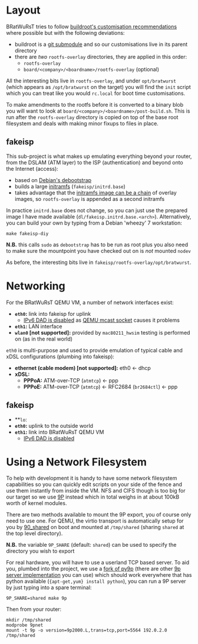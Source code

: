 # Layout

BRatWuRsT tries to follow [buildroot's customisation recommendations](http://buildroot.uclibc.org/downloads/manual/manual.html#customize) where possible but with the following deviations:

 * buildroot is a [git submodule](http://git-scm.com/docs/git-submodule) and so our customisations live in its parent directory
 * there are *two* `rootfs-overlay` directories, they are applied in this order:
     - `rootfs-overlay`
     - `board/<company>/<boardname>/rootfs-overlay` (optional)

All the interesting bits live in `rootfs-overlay`, and under `opt/bratwurst` (which appears as `/opt/bratwurst` on the target) you will find the `init` script which you can treat like you would `rc.local` for boot time customisations.

To make amendments to the rootfs before it is converted to a binary blob you will want to look at `board/<company>/<boardname>/post-build.sh`.  This is run after the `rootfs-overlay` directory is copied on top of the base root filesystem and deals with making minor fixups to files in place.

## fakeisp

This sub-project is what makes up emulating everything beyond your router, from the DSLAM (ATM layer) to the ISP (authentication) and beyond onto the Internet (access):

 * based on [Debian's debootstrap](https://wiki.debian.org/Debootstrap)
 * builds a large [initramfs](https://www.kernel.org/doc/Documentation/filesystems/ramfs-rootfs-initramfs.txt) (`fakeisp/initrd.base`)
 * takes advantage that the [initramfs image can be a chain](https://www.kernel.org/doc/Documentation/early-userspace/buffer-format.txt) of overlay images, so `rootfs-overlay` is appended as a second initramfs

In practice `initrd.base` does not change, so you can just use the prepared image I have made available (`dl/fakeisp.initrd.base.<arch>`).  Alternatively, you can build your own by typing from a Debian 'wheezy' 7 workstation:

    make fakeisp-diy

**N.B.** this calls `sudo` as `debootstrap` has to be run as root plus you also need to make sure the mountpoint you have checked out on is *not* mounted `nodev`

As before, the interesting bits live in `fakeisp/rootfs-overlay/opt/bratwurst`.

# Networking

For the BRatWuRsT QEMU VM, a number of network interfaces exist:

 * **`eth0`:** link into fakeisp for uplink
     * [IPv6 DAD is disabled](board/qemu/mipsel/rootfs-overlay/opt/bratwurst/rc.d/20_ptp_no_v6_dad) as [QEMU mcast socket](http://lists.nongnu.org/archive/html/qemu-devel/2013-03/msg05497.html) causes it problems
 * **`eth1`:** LAN interface
 * **`wlan0` [not supported]:** provided by `mac80211_hwsim` testing is performed on (as in the real world)

`eth0` is multi-purpose and used to provide emulation of typical cable and xDSL configurations (plumbing into fakeisp):

 * **ethernet (cable modem) [not supported]:** eth0 <- dhcp
 * **xDSL:**
     * **PPPoA:** ATM-over-TCP (`atmtcp`) <- ppp
     * **PPPoE:** ATM-over-TCP (`atmtcp`) <- RFC2684 (`br2684ctl`) <- ppp

## fakeisp

 * **`lo`:
 * **`eth0`:** uplink to the outside world
 * **`eth1`:** link into BRatWuRsT QEMU VM
     * [IPv6 DAD is disabled](fakeisp/rootfs-overlay/etc/sysctl.d/ptp_no_v6_dad.conf)

# Using a Network Filesystem

To help with development it is handy to have some network filesystem capabilities so you can quickly edit scripts on your side of the fence and use them instantly from inside the VM.  NFS and CIFS though is too big for our target so we use [9P](https://www.kernel.org/doc/Documentation/filesystems/9p.txt) instead which in total weighs in at about 100kB worth of kernel modules.

There are two methods available to mount the 9P export, you of course only need to use one.  For QEMU, the virtio transport is automatically setup for you by [90_shared](board/qemu/mipsel/rootfs-overlay/opt/bratwurst/rc.d/90_shared) on boot and mounted at `/tmp/shared` (sharing `shared` at the top level directory).

**N.B.** the variable `9P_SHARE` (default: `shared`) can be used to specify the directory you wish to export

For real hardware, you will have to use a userland TCP based server.  To aid you, plumbed into the project, we use a [fork of py9p](https://github.com/svinota/py9p) (there are other [9p server implementation](http://9p.cat-v.org/implementations) you can use) which should work everywhere that has python available (`{apt-get,yum} install python`), you can run a 9P server by just typing into a spare terminal:

    9P_SHARE=shared make 9p

Then from your router:

    mkdir /tmp/shared
    modprobe 9pnet
    mount -t 9p -o version=9p2000.L,trans=tcp,port=5564 192.0.2.0 /tmp/shared
